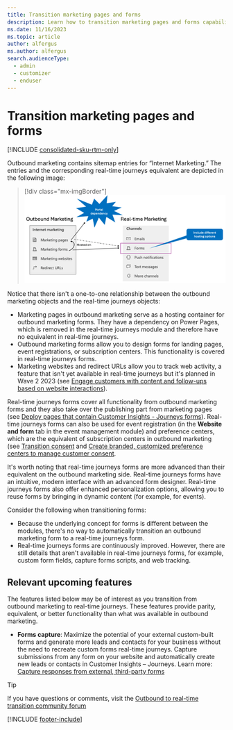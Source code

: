 ```yaml
---
title: Transition marketing pages and forms
description: Learn how to transition marketing pages and forms capabilities from outbound marketing to real-time journeys in Dynamics 365 Customer Insights - Journeys.
ms.date: 11/16/2023
ms.topic: article
author: alfergus
ms.author: alfergus
search.audienceType: 
  - admin
  - customizer
  - enduser
---
```


# Transition marketing pages and forms

[!INCLUDE [consolidated-sku-rtm-only](./includes/consolidated-sku-rtm-only.md)]

Outbound marketing contains sitemap entries for “Internet Marketing.” The entries and the corresponding real-time journeys equivalent are depicted in the following image:

> [!div class="mx-imgBorder"]
> ![Site map equivalents in outbound marketing and real-time journeys.](media/transition-marketing-pages.png "Site map equivalents in outbound marketing and real-time journeys")

Notice that there isn't a one-to-one relationship between the outbound marketing objects and the real-time journeys objects:
- Marketing pages in outbound marketing serve as a hosting container for outbound marketing forms. They have a dependency on Power Pages, which is removed in the real-time journeys module and therefore have no equivalent in real-time journeys.
-	Outbound marketing forms allow you to design forms for landing pages, event registrations, or subscription centers. This functionality is covered in real-time journeys forms.
-	Marketing websites and redirect URLs allow you to track web activity, a feature that isn't yet available in real-time journeys but it's planned in Wave 2 2023 (see [Engage customers with content and follow-ups based on website interactions](/dynamics365/release-plan/2023wave2/marketing/dynamics365-marketing/engage-customers-content-follow-ups-based-website-interactions)).

Real-time journeys forms cover all functionality from outbound marketing forms and they also take over the publishing part from marketing pages (see [Deploy pages that contain Customer Insights - Journeys forms](real-time-marketing-deploy-pages.md)). Real-time journeys forms can also be used for event registration (in the **Website and form** tab in the event management module) and preference centers, which are the equivalent of subscription centers in outbound marketing (see [Transition consent](transition-walkthrough-consent.md) and [Create branded, customized preference centers to manage customer consent](real-time-marketing-preference-centers.md).

It's worth noting that real-time journeys forms are more advanced than their equivalent on the outbound marketing side. Real-time journeys forms have an intuitive, modern interface with an advanced form designer. Real-time journeys forms also offer enhanced personalization options, allowing you to reuse forms by bringing in dynamic content (for example, for events).

Consider the following when transitioning forms:
-	Because the underlying concept for forms is different between the modules, there's no way to automatically transition an outbound marketing form to a real-time journeys form. 
-	Real-time journeys forms are continuously improved. However, there are still details that aren't available in real-time journeys forms, for example, custom form fields, capture forms scripts, and web tracking.

## Relevant upcoming features

The features listed below may be of interest as you transition from outbound marketing to real-time journeys. These features provide parity, equivalent, or better functionality than what was available in outbound marketing.

- **Forms capture**: Maximize the potential of your external custom-built forms and generate more leads and contacts for your business without the need to recreate custom forms real-time journeys. Capture submissions from any form on your website and automatically create new leads or contacts in Customer Insights – Journeys. Learn more: [Capture responses from external, third-party forms](/dynamics365/release-plan/2023wave2/marketing/dynamics365-marketing/capture-responses-external-third-party-forms)

> [!TIP]
> If you have questions or comments, visit the [Outbound to real-time transition community forum](https://community.dynamics.com/forums/thread/?partialUrl=Outbound-to-Real-Time-Transition)

[!INCLUDE [footer-include](./includes/footer-banner.md)]